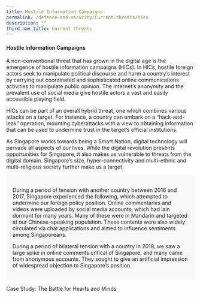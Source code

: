 ```yaml
---
title: Hostile Information Campaigns
permalink: /defence-and-security/Current-threats/hics
description: ""
third_nav_title: Current threats
---
```

#### Hostile Information Campaigns 
A non-conventional threat that has grown in the digital age is the emergence of hostile information campaigns (HICs). In HICs, hostile foreign actors seek to manipulate political discourse and harm a country’s interest by carrying out coordinated and sophisticated online communications activities to manipulate public opinion. The Internet’s anonymity and the prevalent use of social media give hostile actors a vast and easily accessible playing field.

HICs can be part of an overall hybrid threat, one which combines various attacks on a target. For instance, a country can embark on a “hack-and-leak” operation, mounting cyberattacks with a view to obtaining information that can be used to undermine trust in the target’s official institutions. 

As Singapore works towards being a Smart Nation, digital technology will pervade all aspects of our lives. While the digital revolution presents opportunities for Singapore, it also makes us vulnerable to threats from the digital domain. Singapore’s size, hyper-connectivity and multi-ethnic and multi-religious society further make us a target.

<div style="border:0px solid #0505f8;background-color:#f8f8f8;padding:1.2em;">
	
During a period of tension with another country between 2016 and 2017, Singapore experienced the following, which attempted to undermine our foreign policy position. Online commentaries and videos were uploaded by social media accounts, which had lain dormant for many years. Many of these were in Mandarin and targeted at our Chinese-speaking population. These contents were also widely circulated via chat applications and aimed to influence sentiments among Singaporeans.

During a period of bilateral tension with a country in 2018, we saw a large spike in online comments critical of Singapore, and many came from anonymous accounts. They sought to give an artificial impression of widespread objection to Singapore’s position.
</div>

Case Study: The Battle for Hearts and Minds


